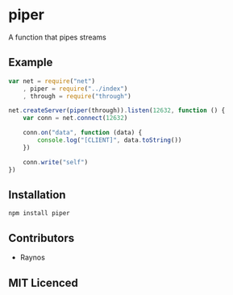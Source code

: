 # piper

A function that pipes streams

## Example

``` js
var net = require("net")
    , piper = require("../index")
    , through = require("through")

net.createServer(piper(through)).listen(12632, function () {
    var conn = net.connect(12632)

    conn.on("data", function (data) {
        console.log("[CLIENT]", data.toString())
    })

    conn.write("self")
})
```

## Installation

`npm install piper`

## Contributors

 - Raynos

## MIT Licenced